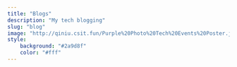 ```yaml
---
title: "Blogs"
description: "My tech blogging"
slug: "blog"
image: "http://qiniu.csit.fun/Purple%20Photo%20Tech%20Events%20Poster.jpeg"
style:
    background: "#2a9d8f"
    color: "#fff"
---
```

